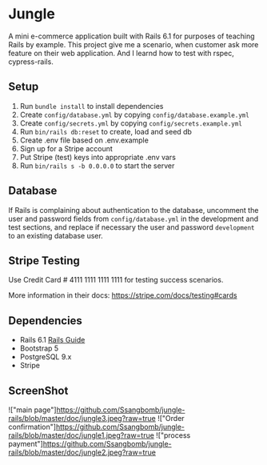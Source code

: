 # Jungle

A mini e-commerce application built with Rails 6.1 for purposes of teaching Rails by example. This project give me a scenario, when customer ask more feature on their web application. And I learnd how to test with rspec, cypress-rails. 

## Setup

1. Run `bundle install` to install dependencies
2. Create `config/database.yml` by copying `config/database.example.yml`
3. Create `config/secrets.yml` by copying `config/secrets.example.yml`
4. Run `bin/rails db:reset` to create, load and seed db
5. Create .env file based on .env.example
6. Sign up for a Stripe account
7. Put Stripe (test) keys into appropriate .env vars
8. Run `bin/rails s -b 0.0.0.0` to start the server

## Database

If Rails is complaining about authentication to the database, uncomment the user and password fields from `config/database.yml` in the development and test sections, and replace if necessary the user and password `development` to an existing database user.

## Stripe Testing

Use Credit Card # 4111 1111 1111 1111 for testing success scenarios.

More information in their docs: <https://stripe.com/docs/testing#cards>

## Dependencies

- Rails 6.1 [Rails Guide](http://guides.rubyonrails.org/v6.1/)
- Bootstrap 5
- PostgreSQL 9.x
- Stripe

## ScreenShot
!["main page"]https://github.com/Ssangbomb/jungle-rails/blob/master/doc/jungle3.jpeg?raw=true
!["Order confirmation"]https://github.com/Ssangbomb/jungle-rails/blob/master/doc/jungle1.jpeg?raw=true
!["process payment"]https://github.com/Ssangbomb/jungle-rails/blob/master/doc/jungle2.jpeg?raw=true
